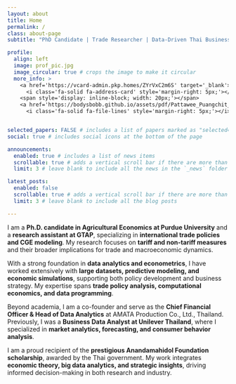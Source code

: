 ```yaml
---
layout: about
title: Home
permalink: /
class: about-page
subtitle: "PhD Candidate | Trade Researcher | Data-Driven Thai Business Owner"

profile:
  align: left
  image: prof_pic.jpg
  image_circular: true # crops the image to make it circular
  more_info: >
    <a href='https://vcard-admin.pkp.homes/ZYrVxC2m6S' target='_blank'>
      <i class='fa-solid fa-address-card' style='margin-right: 5px;'></i> Contact</a>
    <span style='display: inline-block; width: 20px;'></span> 
    <a href='https://bodysbobb.github.io/assets/pdf/Pattawee_Puangchit_CV.pdf' target='_blank'>
      <i class='fa-solid fa-file-lines' style='margin-right: 5px;'></i> CV</a>


selected_papers: FALSE # includes a list of papers marked as "selected={true}"
social: true # includes social icons at the bottom of the page

announcements:
  enabled: true # includes a list of news items
  scrollable: true # adds a vertical scroll bar if there are more than 3 news items
  limit: 3 # leave blank to include all the news in the `_news` folder

latest_posts:
  enabled: false
  scrollable: true # adds a vertical scroll bar if there are more than 3 new posts items
  limit: 3 # leave blank to include all the blog posts

---
```


I am a **Ph.D. candidate in Agricultural Economics at Purdue University** and a **research assistant at GTAP**, specializing in **international trade policies and CGE modeling**. My research focuses on **tariff and non-tariff measures** and their broader implications for trade and macroeconomic dynamics.

With a strong foundation in **data analytics and econometrics**, I have worked extensively with **large datasets, predictive modeling, and economic simulations**, supporting both policy development and business strategy. My expertise spans **trade policy analysis, computational economics, and data programming**.

Beyond academia,  I am a co-founder and serve as the **Chief Financial Officer & Head of Data Analytics** at AMATA Production Co., Ltd., Thailand. Previously, I was a **Business Data Analyst at Unilever Thailand**, where I specialized in **market analytics, forecasting, and consumer behavior analysis**.

I am a proud recipient of the **prestigious Anandamahidol Foundation scholarship**, awarded by the Thai government. My work integrates **economic theory, big data analytics, and strategic insights**, driving informed decision-making in both research and industry.

